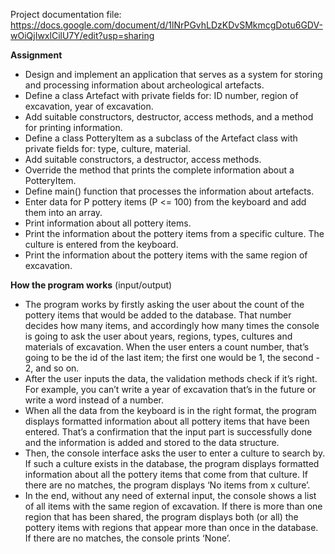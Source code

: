 Project documentation file: https://docs.google.com/document/d/1lNrPGvhLDzKDvSMkmcgDotu6GDV-wOiQjIwxlCilU7Y/edit?usp=sharing


**Assignment**

- Design and implement an application that serves as a system for storing and processing information about archeological artefacts.
- Define a class Artefact with private fields for: ID number, region of excavation, year of excavation. 
- Add suitable constructors, destructor, access methods, and a method for printing information.
- Define a class PotteryItem as a subclass of the Artefact class with private fields for: type, culture, material.
- Add suitable constructors, a destructor, access methods. 
- Override the method that prints the complete information about a PotteryItem.
- Define main() function that processes the information about artefacts. 
- Enter data for P pottery items (P <= 100) from the keyboard and add them into an array. 
- Print information about all pottery items. 
- Print the information about the pottery items from a specific culture. The culture is entered from the keyboard. 
- Print the information about the pottery items with the same region of excavation.

**How the program works** (input/output)

- The program works by firstly asking the user about the count of the pottery items that would be added to the database. That number decides how many items, and accordingly how many times the console is going to ask the user about years, regions, types, cultures and materials of excavation. When the user enters a count number, that’s going to be the id of the last item; the first one would be 1, the second - 2, and so on.
- After the user inputs the data, the validation methods check if it’s right. For example, you can’t write a year of excavation that’s in the future or write a word instead of a number. 
- When all the data from the keyboard is in the right format, the program displays formatted information about all pottery items that have been entered. That’s a confirmation that the input part is successfully done and the information is added and stored to the data structure.
- Then, the console interface asks the user to enter a culture to search by. If such a culture exists in the database, the program displays formatted information about all the pottery items that come from that culture. If there are no matches, the program displays ‘No items from x culture’.
- In the end, without any need of external input, the console shows a list of all items with the same region of excavation. If there is more than one region that has been shared, the program displays both (or all) the pottery items with regions that appear more than once in the database. If there are no matches, the console prints ‘None’.
